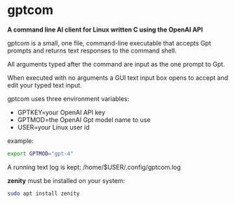 # gptcom
__A command line AI client for Linux written C using the OpenAI API__

gptcom is a small, one file, command-line executable that accepts Gpt prompts and returns
text responses to the command shell.

All arguments typed after the command are input as the one prompt to Gpt.

When executed with no arguments a GUI text input box opens to accept and edit your typed
text input.

gptcom uses three environment variables:

- GPTKEY=your OpenAI API key
- GPTMOD=the OpenAI Gpt model name to use
- USER=your Linux user id

example:
```bash
export GPTMOD="gpt-4"
```

A running text log is kept: /home/$USER/.config/gptcom.log

__zenity__ must be installed on your system:  
```bash
sudo apt install zenity
```
  